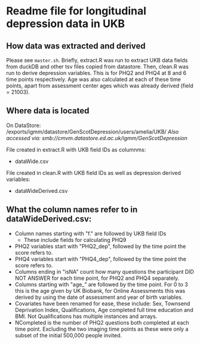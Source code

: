 # Readme file for longitudinal depression data in UKB

## How data was extracted and derived
Please see `master.sh`.
Briefly, extract.R was run to extract UKB data fields from duckDB and other tsv files copied from datastore.
Then, clean.R was run to derive depression variables. This is for PHQ2 and PHQ4 at 8 and 6 time points respectively. Age was also calculated at each of these time points, apart from assessment center ages which was already derived (field = 21003).

## Where data is located
On DataStore:
/exports/igmm/datastore/GenScotDepression/users/amelia/UKB/
*Also accessed via: smb://cmvm.datastore.ed.ac.uk/igmm/GenScotDepression*

File created in extract.R with UKB field IDs as columnms:
* dataWide.csv

File created in clean.R with UKB field IDs as well as depression derived variables:
* dataWideDerived.csv

## What the column names refer to in dataWideDerived.csv:
* Column names starting with "f." are followed by UKB field IDs
    - These include fields for calculating PHQ9
* PHQ2 variables start with "PHQ2_dep", followed by the time point the score refers to.
* PHQ4 variables start with "PHQ4_dep", followed by the time point the score refers to.
* Columns ending in "isNA" count how many questions the participant DID NOT ANSWER for each time point, for PHQ2 and PHQ4 separately.
* Columns starting with "age_" are followed by the time point. For 0 to 3 this is the age given by UK Biobank, for Online Assessments this was derived by using the date of assessment and year of birth variables.
* Covariates have been renamed for ease, these include: Sex, Townsend Deprivation Index, Qualifications, Age completed full time education and BMI. Not Qualifications has multiple instances and arrays.
* NCompleted is the number of PHQ2 questions both completed at each time point. Excluding the two imaging time points as these were only a subset of the initial 500,000 people invited.


